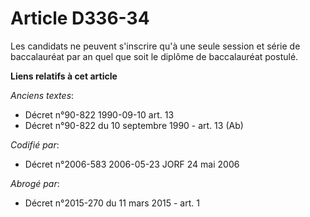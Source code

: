 # Article D336-34

Les candidats ne peuvent s'inscrire qu'à une seule session et série de baccalauréat par an quel que soit le diplôme de
baccalauréat postulé.

**Liens relatifs à cet article**

_Anciens textes_:

  - Décret n°90-822 1990-09-10 art. 13
  - Décret n°90-822 du 10 septembre 1990 - art. 13 (Ab)

_Codifié par_:

  - Décret n°2006-583 2006-05-23 JORF 24 mai 2006

_Abrogé par_:

  - Décret n°2015-270 du 11 mars 2015 - art. 1
